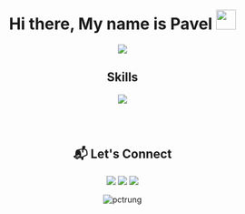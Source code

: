 <h1 align="center">Hi there, My name is Pavel <img src="https://media.giphy.com/media/hvRJCLFzcasrR4ia7z/giphy.gif" width="35"></h1> 

<p align="center">
  <a href="https://github.com/DenverCoder1/readme-typing-svg"><img src="https://readme-typing-svg.herokuapp.com?lines=MS+Dynamics+Nav;MS+Dynamics+Business+Central;.NET;T-SQL;Always+learning+new+things&center=true&width=500&height=50&color=5FD5F5"></a>
</p>

<h2 align="center">Skills </h2>
<p align="center">
  <a href="https://skillicons.dev">
    <img src="https://skillicons.dev/icons?i=cs,visualstudio,vscode,java,idea,postman,azure,postgres" />
  </a>
</p>

<p href="https://discord.gg/onlp" align="center">
    <img alt="" src="https://github-readme-stats.vercel.app/api?username=proninp&theme=react&show_icons=true">
</p>

<br/>

<h2 align="center"> 📬 Let's Connect </h2>

<p align="center">
	<a href="mailto:stackcrawler@gmail.com" target="_blank"><img src="https://img.icons8.com/fluency/50/000000/mail.png"/></a>
	<a href="https://github.com/proninp" target="_blank"><img src="https://img.icons8.com/fluency/48/000000/github.png"/></a>
	<a href="https://www.linkedin.com/in/proninp" target="_blank"><img src="https://img.icons8.com/fluency/50/000000/linkedin-circled.png"/></a>
</p>

<p align="center"> <img src="https://komarev.com/ghpvc/?username=proninp&label=Profile%20views&color=0e75b6&style=plastic" alt="pctrung" /> </p> 
